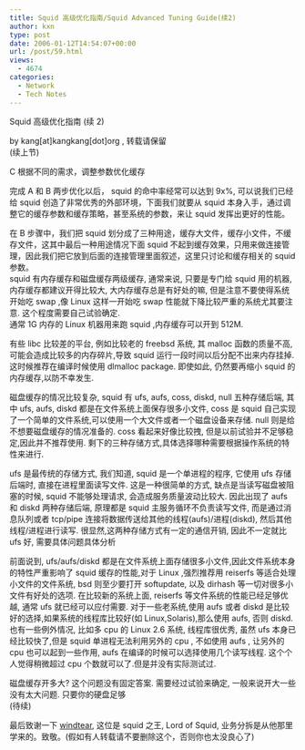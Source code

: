 ```yaml
---
title: Squid 高级优化指南/Squid Advanced Tuning Guide(续2)
author: kxn
type: post
date: 2006-01-12T14:54:07+00:00
url: /post/59.html
views:
  - 4674
categories:
  - Network
  - Tech Notes
---
```


Squid 高级优化指南 (续 2)

by kang[at]kangkang[dot]org , 转载请保留  
(续上节)

C 根据不同的需求，调整参数优化缓存

完成 A 和 B 两步优化以后， squid 的命中率经常可以达到 9x%, 可以说我们已经给 squid 创造了非常优秀的外部环境，下面我们就要从 squid 本身入手，通过调整它的缓存参数和缓存策略，甚至系统的参数，来让 squid 发挥出更好的性能。

在 B 步骤中，我们把 squid 划分成了三种用途，缓存大文件，缓存小文件，不缓存文件，这其中最后一种用途情况下面 squid 不起到缓存效果，只用来做连接管理，因此我们把它放到后面的连接管理里面叙述，这里只讨论和缓存相关的 squid 参数。  
squid 有内存缓存和磁盘缓存两级缓存, 通常来说, 只要是专门给 squid 用的机器, 内存缓存都建议开得比较大, 大内存缓存总是有好处的嘛, 但是注意不要使得系统开始吃 swap ,像 Linux 这样一开始吃 swap 性能就下降比较严重的系统尤其要注意. 这个程度需要自己试验确定.  
通常 1G 内存的 Linux 机器用来跑 squid ,内存缓存可以开到 512M.

有些 libc 比较差的平台, 例如比较老的 freebsd 系统, 其 malloc 函数的质量不高,可能会造成比较多的内存碎片,导致 squid 运行一段时间以后分配不出来内存挂掉. 这时候推荐在编译时候使用 dlmalloc package. 即使如此, 仍然要再缩小 squid 的内存缓存,以防不幸发生.

磁盘缓存的情况比较复杂, squid 有 ufs, aufs, coss, diskd, null 五种存储后端, 其中 ufs, aufs, diskd 都是在文件系统上面保存很多小文件, coss 是 squid 自己实现了一个简单的文件系统,可以使用一个大文件或者一个磁盘设备来存储. null 则是给不想要磁盘缓存的情况准备的. coss 看起来好像比较拽, 但是以前试验并不足够稳定,因此并不推荐使用. 剩下的三种存储方式,具体选择哪种需要根据操作系统的特性来进行.

ufs 是最传统的存储方式, 我们知道, squid 是一个单进程的程序, 它使用 ufs 存储后端时, 直接在进程里面读写文件. 这是一种很简单的方式, 缺点是当读写磁盘被阻塞的时候, squid 不能够处理请求, 会造成服务质量波动比较大. 因此出现了 aufs 和 diskd 两种存储后端, 原理都是 squid 主服务循环不负责读写文件, 而是通过消息队列或者 tcp/pipe 连接将数据传送给其他的线程(aufs)/进程(diskd), 然后其他线程/进程进行读写. 很显然,这两种存储方式有一定的通信开销, 因此不一定就比 ufs 好, 需要具体问题具体分析

前面说到, ufs/aufs/diskd 都是在文件系统上面存储很多小文件,因此文件系统本身的特性严重影响了 squid 缓存的性能,对于 Linux ,强烈推荐用 reiserfs 等适合处理小文件的文件系统, bsd 则至少要打开 softupdate, 以及 dirhash 等一切对很多小文件有好处的选项. 在比较新的系统上面, reiserfs 等文件系统的性能已经足够优越, 通常 ufs 就已经可以应付需要. 对于一些老系统,使用 aufs 或者 diskd 是比较好的选择,如果系统的线程库比较好(如 Linux,Solaris),那么使用 aufs, 否则 diskd.  
也有一些例外情况, 比如多 cpu 的 Linux 2.6 系统, 线程库很优秀, 虽然 ufs 本身已经比较快了,但是 squid 单进程无法利用另外的 cpu , 不如使用 aufs , 让另外的 cpu 也可以起到一些作用, aufs 在编译的时候可以选择使用几个读写线程. 这个个人觉得稍微超过 cpu 个数就可以了.但是并没有实际测试过.

磁盘缓存开多大? 这个问题没有固定答案. 需要经过试验来确定, 一般来说开大一些没有太大问题. 只要你的硬盘足够  
(待续)

最后致谢一下 [windtear][1], 这位是 squid 之王, Lord of Squid, 业务分拆是从他那里学来的。致敬。(假如有人转载请不要删除这个，否则你也太没良心了)

[1]: http://windtear.net "Windtear"
